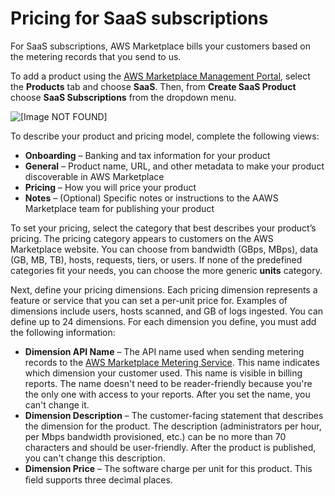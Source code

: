 # Pricing for SaaS subscriptions<a name="saas-subscriptions"></a>

 For SaaS subscriptions, AWS Marketplace bills your customers based on the metering records that you send to us\. 

 To add a product using the [AWS Marketplace Management Portal](https://aws.amazon.com/marketplace/management/tour/), select the **Products** tab and choose **SaaS**\. Then, from **Create SaaS Product** choose **SaaS Subscriptions** from the dropdown menu\. 

![\[Image NOT FOUND\]](http://docs.aws.amazon.com/marketplace/latest/userguide/images/saas-pricing-subscriptions-screenshot.png)

 To describe your product and pricing model, complete the following views:
+ **Onboarding** – Banking and tax information for your product
+  **General** – Product name, URL, and other metadata to make your product discoverable in AWS Marketplace
+  **Pricing** – How you will price your product
+  **Notes** – \(Optional\) Specific notes or instructions to the AAWS Marketplace team for publishing your product

To set your pricing, select the category that best describes your product’s pricing\. The pricing category appears to customers on the AWS Marketplace website\. You can choose from bandwidth \(GBps, MBps\), data \(GB, MB, TB\), hosts, requests, tiers, or users\. If none of the predefined categories fit your needs, you can choose the more generic **units** category\. 

Next, define your pricing dimensions\. Each pricing dimension represents a feature or service that you can set a per\-unit price for\. Examples of dimensions include users, hosts scanned, and GB of logs ingested\. You can define up to 24 dimensions\. For each dimension you define, you must add the following information: 
+ **Dimension API Name** – The API name used when sending metering records to the [AWS Marketplace Metering Service](https://docs.aws.amazon.com/marketplacemetering/latest/APIReference/Welcome.html)\. This name indicates which dimension your customer used\. This name is visible in billing reports\. The name doesn't need to be reader\-friendly because you're the only one with access to your reports\. After you set the name, you can't change it\. 
+ **Dimension Description** – The customer\-facing statement that describes the dimension for the product\. The description \(administrators per hour, per Mbps bandwidth provisioned, etc\.\) can be no more than 70 characters and should be user\-friendly\. After the product is published, you can't change this description\. 
+ **Dimension Price** – The software charge per unit for this product\. This ﬁeld supports three decimal places\. 